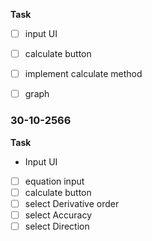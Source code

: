 **Task**
- [ ] input UI
- [ ] calculate button
- [ ] implement calculate method
- [ ] graph


### 30-10-2566
**Task**
- Input UI
- [ ] equation input 
- [ ] calculate button
- [ ] select Derivative order
- [ ] select Accuracy
- [ ] select Direction